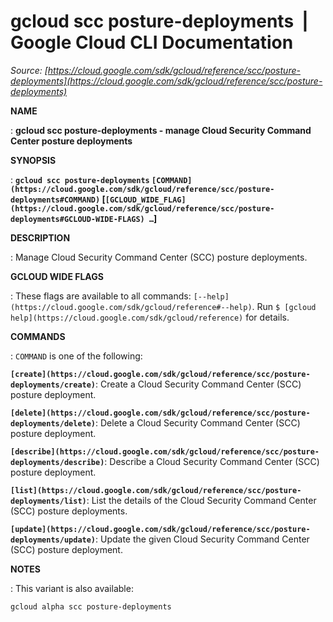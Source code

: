 # gcloud scc posture-deployments  |  Google Cloud CLI Documentation

*Source: [https://cloud.google.com/sdk/gcloud/reference/scc/posture-deployments](https://cloud.google.com/sdk/gcloud/reference/scc/posture-deployments)*

**NAME**

: **gcloud scc posture-deployments - manage Cloud Security Command Center posture deployments**

**SYNOPSIS**

: **`gcloud scc posture-deployments` `[COMMAND](https://cloud.google.com/sdk/gcloud/reference/scc/posture-deployments#COMMAND)` [`[GCLOUD_WIDE_FLAG](https://cloud.google.com/sdk/gcloud/reference/scc/posture-deployments#GCLOUD-WIDE-FLAGS) …`]**

**DESCRIPTION**

: Manage Cloud Security Command Center (SCC) posture deployments.

**GCLOUD WIDE FLAGS**

: These flags are available to all commands: `[--help](https://cloud.google.com/sdk/gcloud/reference#--help)`.
Run `$ [gcloud help](https://cloud.google.com/sdk/gcloud/reference)` for details.

**COMMANDS**

: ``COMMAND`` is one of the following:

**`[create](https://cloud.google.com/sdk/gcloud/reference/scc/posture-deployments/create)`**:
Create a Cloud Security Command Center (SCC) posture deployment.

**`[delete](https://cloud.google.com/sdk/gcloud/reference/scc/posture-deployments/delete)`**:
Delete a Cloud Security Command Center (SCC) posture deployment.

**`[describe](https://cloud.google.com/sdk/gcloud/reference/scc/posture-deployments/describe)`**:
Describe a Cloud Security Command Center (SCC) posture deployment.

**`[list](https://cloud.google.com/sdk/gcloud/reference/scc/posture-deployments/list)`**:
List the details of the Cloud Security Command Center (SCC) posture deployments.

**`[update](https://cloud.google.com/sdk/gcloud/reference/scc/posture-deployments/update)`**:
Update the given Cloud Security Command Center (SCC) posture deployment.

**NOTES**

: This variant is also available:

```
gcloud alpha scc posture-deployments
```